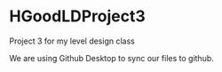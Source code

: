 # HGoodLDProject3
Project 3 for my level design class

We are using Github Desktop to sync our files to github.

